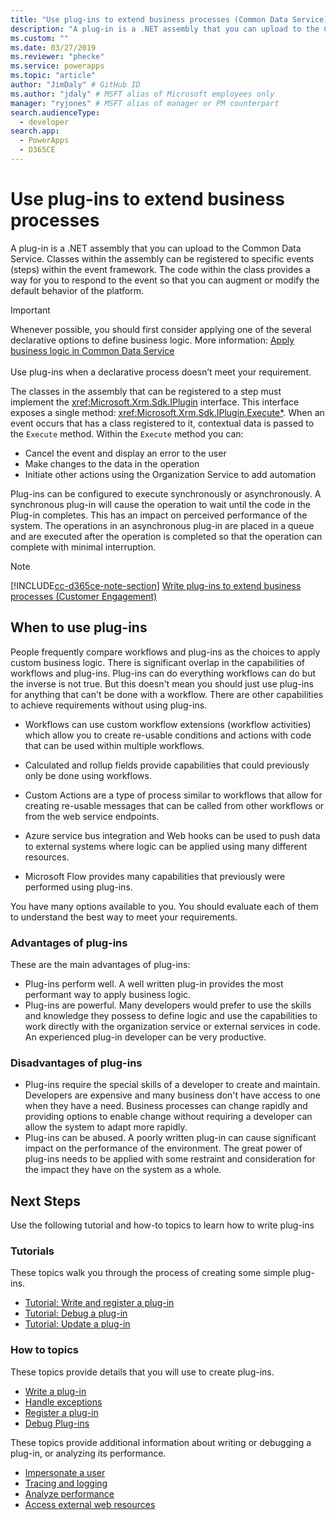 ```yaml
---
title: "Use plug-ins to extend business processes (Common Data Service) | Microsoft Docs" # Intent and product brand in a unique string of 43-59 chars including spaces
description: "A plug-in is a .NET assembly that you can upload to the Common Data Service. Classes within the assembly can be registered to specific events (steps) within the event framework. The code within the class provides a way for you to respond to the event so that you can augment or modify the default behavior of the platform." # 115-145 characters including spaces. This abstract displays in the search result.
ms.custom: ""
ms.date: 03/27/2019
ms.reviewer: "phecke"
ms.service: powerapps
ms.topic: "article"
author: "JimDaly" # GitHub ID
ms.author: "jdaly" # MSFT alias of Microsoft employees only
manager: "ryjones" # MSFT alias of manager or PM counterpart
search.audienceType: 
  - developer
search.app: 
  - PowerApps
  - D365CE
---
```

# Use plug-ins to extend business processes

A plug-in is a .NET assembly that you can upload to the Common Data Service. Classes within the assembly can be registered to specific events (steps) within the event framework. The code within the class provides a way for you to respond to the event so that you can augment or modify the default behavior of the platform.

> [!IMPORTANT]
> Whenever possible, you should first consider applying one of the several declarative options to define business logic. More information: [Apply business logic in Common Data Service](../../maker/common-data-service/cds-processes.md)<br/><br/>
> Use plug-ins when a declarative process doesn’t meet your requirement.

The classes in the assembly that can be registered to a step must implement the <xref:Microsoft.Xrm.Sdk.IPlugin> interface. This interface exposes a single method: <xref:Microsoft.Xrm.Sdk.IPlugin.Execute*>. When an event occurs that has a class registered to it, contextual data is passed to the `Execute` method. Within the `Execute` method you can:

- Cancel the event and display an error to the user
- Make changes to the data in the operation
- Initiate other actions using the Organization Service to add automation

Plug-ins can be configured to execute synchronously or asynchronously. A synchronous plug-in will cause the operation to wait until the code in the Plug-in completes. This has an impact on perceived performance of the system. The operations in an asynchronous plug-in are placed in a queue and are executed after the operation is completed so that the operation can complete with minimal interruption.

> [!NOTE]
> [!INCLUDE[cc-d365ce-note-section](./includes/cc-d365ce-note-section.md)] [Write plug-ins to extend business processes (Customer Engagement)](/dynamics365/customer-engagement/developer/write-plugin-extend-business-processes)

## When to use plug-ins

People frequently compare workflows and plug-ins as the choices to apply custom business logic. There is significant overlap in the capabilities of workflows and plug-ins. Plug-ins can do everything workflows can do but the inverse is not true. But this doesn't mean you should just use plug-ins for anything that can't be done with a workflow. There are other capabilities to achieve requirements without using plug-ins. 

- Workflows can use custom workflow extensions (workflow activities) which allow you to create re-usable conditions and actions with code that can be used within multiple workflows. 

- Calculated and rollup fields provide capabilities that could previously only be done using workflows.

- Custom Actions are a type of process similar to workflows that allow for creating re-usable messages that can be called from other workflows or from the web service endpoints.

- Azure service bus integration and Web hooks can be used to push data to external systems where logic can be applied using many different resources.

- Microsoft Flow provides many capabilities that previously were performed using plug-ins.

You have many options available to you. You should evaluate each of them to understand the best way to meet your requirements.

### Advantages of plug-ins

These are the main advantages of plug-ins:

- Plug-ins perform well. A well written plug-in provides the most performant way to apply business logic.
- Plug-ins are powerful. Many developers would prefer to use the skills and knowledge they possess to define logic and use the capabilities to work directly with the organization service or external services in code. An experienced plug-in developer can be very productive.

### Disadvantages of plug-ins

- Plug-ins require the special skills of a developer to create and maintain. Developers are expensive and many business don't have access to one when they have a need. Business processes can change rapidly and providing options to enable change without requiring a developer can allow the system to adapt more rapidly.
- Plug-ins can be abused. A poorly written plug-in can cause significant impact on the performance of the environment. The great power of plug-ins needs to be applied with some restraint and consideration for the impact they have on the system as a whole.


## Next Steps

Use the following tutorial and how-to topics to learn how to write plug-ins

### Tutorials

These topics walk you through the process of creating some simple plug-ins.

- [Tutorial: Write and register a plug-in](tutorial-write-plug-in.md)
- [Tutorial: Debug a plug-in](tutorial-debug-plug-in.md)
- [Tutorial: Update a plug-in](tutorial-update-plug-in.md)

### How to topics

These topics provide details that you will use to create plug-ins.

- [Write a plug-in](write-plug-in.md)
- [Handle exceptions](handle-exceptions.md)
- [Register a plug-in](register-plug-in.md)
- [Debug Plug-ins](debug-plug-in.md)
 
These topics provide additional information about writing or debugging a plug-in, or analyzing its performance.

- [Impersonate a user](impersonate-a-user.md)
- [Tracing and logging](logging-tracing.md)
- [Analyze performance](analyze-performance.md)
- [Access external web resources](access-web-services.md)
